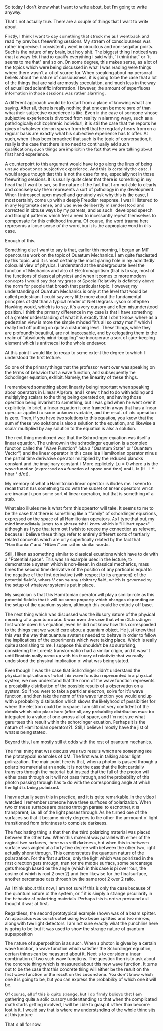 So today I don't know what I want to write about, but I'm going to write
anyway.

That's not actually true. There are a couple of things that I want to write
about.

Firstly, I think I want to say something that struck me as I went back and
read my previous freewriting sessions. My stream of consciousness was rather
imprecise. I consistently went in circuitous and non-sequitar points. Such is
the nature of my brain, but holy shit. The biggest thing I noticed was that I
always felt I had to qualify everything I said with, "I think that" or "It
seems to me that" and so on. On some degree, this makes sense, as a lot of the
topics which were being discussed in what I was reading were things where there
wasn't a lot of source for. When speaking about my personal beliefs about the
nature of consiousness, it is going to be the case that a lot of the things
that are said are mostly speculation, and much less in the way of actuallized
scientific information. However, the amount of superfluous information in those
sessions was rather alarming.

A different approach would be to start from a place of knowing what I am
saying. After all, there is really nothing that one can be more sure of than
what their subjective experience is like. Even in the case of someone whose
subjective experience is divorced from reality in alarming ways, such as a
pathologically schizophrenic individual, it is still the case that the reports
he gives of whatever demon spawn from hell that he regularly hears from on a
regular basis are exactly what his subjective experience has to offer. As such,
when it has been broached that such is the topic of conversation, it really is
the case that there is no need to continually add such qualifications; such
things are implicit in the fact that we are talking about first hand
experience.

A counterpoint to this argument would have to go along the lines of being
unsure about ones subjective experience. And this is certainly the case. I
would argue though that this is not the case for me, especially not in those
freewriting sessions. It is usually quite clear that there is something in my
head that I want to say, so the nature of the fact that I am not able to
clearly and concisely say them represents a sort of pathology in my
development. When I introspect upon myself and genuinely ask why this is the
case, I most certainly come up with a deeply Freudian response. I was ill
listened to in any legitamate sense, and was even deliberatly misunderstood and
corrected in obtuse ways by my parents, and as such I developed speech and
thought patterns which feel a need to incessantly repeat themselves to
compensate for this childhood trauma. Of course, the word trauma here
represents a loose sense of the word, but it is the appropiate word in this
case.

Enough of this.

Something else I want to say is that, earlier this morning, I began an MIT
opencourse work on the topic of Quantum Mechanics. I am quite fascinated by
this topic, and it is most certainly the most glaring hole in my admittedly
coloquial view of physics. I understand at the undergraduate level the function
of Mechanics and also of Electromagnitism (that is to say, most of the
functions of classical physics) and when it comes to more modern concepts I
would say that my grasp of Special Relativity is definitely above the norm for
people that broach that particular topic. However, my understanding of Quantum
Mechanics is only at the level that would be called pedestrian. I could say
very little more about the fundamental principles of QM than a typical reader
of Niel Degrass Tyson or Stephen Hawking would, which is to say, it's a very
cursory and often misunderstood position. I think the primary difference in my
case is that I have something of a greater understanding of what it is exactly
that I don't know, where as a pedestrian view is more the simple minded "it's
all so crazy man!" which I really find off putting on quite a disturbing level.
These things, while they are profoundly beautiful, are not inaccesable, and by
delegating them to the realm of "absolutely mind-boggling" we incorperate a
sort of gate-keeping element which is antithecal to the whole endeavor.

At this point I would like to recap to some extent the degree to which I
understood the first lecture.

So one of the primary things that the professor went over was speaking on the
terms of behavior that a wave function, and subsequently the Schodinger
equation, exhibit. Namely, the linearity of these things.

I remembered something about linearity being important when speaking about
operators in Linear Algebra, and I knew it had to do with adding and
multiplying scalars to the thing being operated on, and having those operation
being invariant to something, but I was glad when he went over it explicitely.
In brief, a linear equation is one framed in a way that has a linear operator
applied to some unknown variable, and the result of this operation is zero.
Then, if you have two solutions to this equation, you know that the sum of
these two solutions is also a solution to the equation, and likewise a scalar
multiplied by any solution to the equation is also a solution.

The next thing mentioned was that the Schrodinger equation was itself a linear
equation. The unknown in the schrodinger equation is a complex function called
the "Wave Function" (aka a "Quantum State" or "Quantum Vector") and the linear
operator in this case is a Hamiltonian operator minus the partial time
derivative operator multiplied by the reduced plancks constant and the
imaginary constant i. More explictely, Lu = 0 where u is the wave function
(expressed as a function of space and time) and L is (H - i * hbar * d/dt).

My memory of what a Hamiltonian linear operator is illudes me. I seem to recall
that it has something to do with the subset of linear operators which are
invariant upon some sort of linear operation, but that is something of a stab.

What also illudes me is what form this opeartor will take. It seems to me to be
the case that there is something like a "family" of schordinger equations,
expressed on the space of all Hamiltonian operators. As I type that out, my
mind immediately jumps to a phrase taht I know which is "Hilbert space"
although as I type that term out I wish to recede my connection as relevent,
because I believe these things refer to entirely different sorts of tertiarily
related concepts which are only superfically related by the fact that
"Hamiltonian" and "Hilbert" are rather similar words.

Still, I liken as something similar to classical equations which have to do
with a "Potential space". This was an example used in the lecture, to
demonstrate a system which is non-linear. In classical mechanics, mass times
the second time derivative of the position of any partical is equal to the
negative of the first derivative (with respect to its argument) of the
potential field V, where V can be any arbitrary field, which is governed by the
setup of whatever system is put in place.

My suspician is that this Hamiltonian operator will play a similar role as this
potential field in that it will be some property which changes depending on the
setup of the quantum system, although this could be entirely off base.

The next thing which was discussed was the illusory nature of the physical
meaning of a quantum state. It was even the case that when Schrodinger first
wrote down his equation, even he did not know how this corresponded to the
things that we would care about a quantum object. He just knew that this was
the way that quantum systems needed to behave in order to follow the
implications of the experiments which were taking place. Which is really quite
astonishing to me. I suppose this shouldn't be so surprising, considering the
Lorentz transformation had a similar origin, and it wasn't until Einstein
really came up with his theory of relativity that we really understood the
physical implication of what was being stated.

Even though it was the case that Schordinger didn't understand the physical
implications of what this wave function represented in a physical system, we
now understand that the norm of the wave function represents a probability
distribution of the possible results of a observation on a system. So if you
were to take a particlar electron, solve for it's wave function, and then take
the norm of this wave function, you would end up with a probability
distribution which shows the likelyhood of possiblities for where the electron
could be in space. I am still not very confident of the details which take
place here (after all, any probability distribution must be integrated to a
value of one across all of space, and I'm not sure what garuntees this result
within the schordinger equation. Perhaps it is the nature of Hamiltonian
operators?). Still, I believe I mostly have the jist of what is being stated.

Beyond this, I am mostly still at odds with the rest of quantum mechanics.

The final thing that was discuss was two results which are something like the
prototypcial examples of QM. The first was in talking about light polirazation.
The main point here is that, when a photon is passed through a polarizing
material at an angle, it is not the case that the light partially transfers
through the material, but instead that the full of the photon will either pass
through or it will not pass through, and the probability of this photon passing
through has to do with the corresponding angle at which the light is being
polarized.

I have actually seen this in practice, and it is quite remarkable. In the video
I watched I remember someone have three surfaces of polarization. When two of
these surfaces are placed through parallel to eachother, it is transparent;
i.e. all of the light passes through. As he turned one of the surfaces so that
it became ninety degrees to the other, the ammount of light transitioned from
brightness to complete darkness.

The fascinating thing is that then the third polarizing material was placed
between the other two. When this material was parallel with either of the
orginal two surfaces, there was still darkness, but when this in-between
surface was angled at a forty-five degree with between the other two, light
actually shone through. This demonstrates the quantum nature of the
polarization. For the first surface, only the light which was polarized in the
first direction gets through, then for the middle surface, some percantage gets
through based on the angle (which in this case is pi over four, the cosine of
which is root 2 over 2) and then likewise for the final surface, another
percantage gets through by the same root 2 over 2 ratio.

As I think about this now, I am not sure if this is only the case because of
the quantum nature of the system, or if it is simply a strange peculiarity in
the behavior of polarizing materials. Perhaps this is not so profound as I
thought it was at first.

Regardless, the second prototypical example shown was of a beam splitter. An
apparatus was constructed using two beam splitters and two mirrors, along with
two light detectors. I am not sure exactly what the punchline here is going to
be, but it was used to show the strange nature of quantum superposition.

The nature of superposition is as such. When a photon is given by a certain
wave function, a wave function which satisfies the Schordinger equation,
certain things can be measured about it. Next is to consider a linear
combination of two such wave functions. The question then is to ask about the
concrete thing which is measured about this new wave function. It turns out to
be the case that this concrete thing will either be the result on the first
wave function or the result on the second one. You don't know which one it is
going to be, but you can express the probability of which one it will be.

Of course, all of this is quite strange, but I do firmly believe that I am
gathering quite a solid cursory understanding so that when the complicated math
starts getting involved, I will be able to grasp it rather than become lost in
it. I would say that is where my understanding of the whole thing sits at this
junture.

That is all for now.
